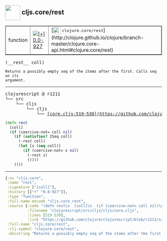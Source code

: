 ## <img width="48px" valign="middle" src="http://i.imgur.com/Hi20huC.png"> cljs.core/rest

 <table border="1">
<tr>
<td>function</td>
<td><a href="https://github.com/cljsinfo/api-refs/tree/0.0-927"><img valign="middle" alt="[+] 0.0-927" src="https://img.shields.io/badge/+-0.0--927-lightgrey.svg"></a> </td>
<td>
[<img height="24px" valign="middle" src="http://i.imgur.com/1GjPKvB.png"> <samp>clojure.core/rest</samp>](http://clojure.github.io/clojure/branch-master/clojure.core-api.html#clojure.core/rest)
</td>
</tr>
</table>

 <samp>
(__rest__ coll)<br>
</samp>

```
Returns a possibly empty seq of the items after the first. Calls seq on its
argument.
```

---

 <pre>
clojurescript @ r1211
└── src
    └── cljs
        └── cljs
            └── <ins>[core.cljs:519-530](https://github.com/clojure/clojurescript/blob/r1211/src/cljs/cljs/core.cljs#L519-L530)</ins>
</pre>

```clj
(defn rest
  [coll]
  (if (coercive-not= coll nil)
    (if (satisfies? ISeq coll)
      (-rest coll)
      (let [s (seq coll)]
        (if (coercive-not= s nil)
          (-rest s)
          ())))
    ()))
```


---

```clj
{:ns "cljs.core",
 :name "rest",
 :signature ["[coll]"],
 :history [["+" "0.0-927"]],
 :type "function",
 :full-name-encode "cljs.core_rest",
 :source {:code "(defn rest\n  [coll]\n  (if (coercive-not= coll nil)\n    (if (satisfies? ISeq coll)\n      (-rest coll)\n      (let [s (seq coll)]\n        (if (coercive-not= s nil)\n          (-rest s)\n          ())))\n    ()))",
          :filename "clojurescript/src/cljs/cljs/core.cljs",
          :lines [519 530],
          :link "https://github.com/clojure/clojurescript/blob/r1211/src/cljs/cljs/core.cljs#L519-L530"},
 :full-name "cljs.core/rest",
 :clj-symbol "clojure.core/rest",
 :docstring "Returns a possibly empty seq of the items after the first. Calls seq on its\nargument."}

```
